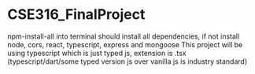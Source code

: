 # CSE316_FinalProject
npm-install-all into terminal should install all dependencies, if not install node, cors, react, typescript, express and mongoose
This project will be using typescript which is just typed js, extension is .tsx (typescript/dart/some typed version js over vanilla js is industry standard)